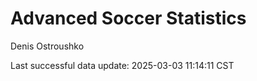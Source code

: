 # Advanced Soccer Statistics
Denis Ostroushko

<!-- gfm -->

Last successful data update: 2025-03-03 11:14:11 CST
